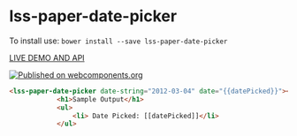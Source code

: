 # lss-paper-date-picker

To install use: `bower install --save lss-paper-date-picker`

[ LIVE DEMO AND API ](https://www.webcomponents.org/element/LssPolymerElements/lss-paper-date-picker)

[![Published on webcomponents.org](https://img.shields.io/badge/webcomponents.org-published-blue.svg)](https://www.webcomponents.org/element/LssPolymerElements/lss-paper-date-picker)

<!---
```
<custom-element-demo>
  <template>
    <script src="../webcomponentsjs/webcomponents-lite.js"></script>
    <link rel="import" href="lss-paper-date-picker.html">
    <div>
      <template is="dom-bind">
        <next-code-block></next-code-block>
      </template>
    </div>
  </template>
</custom-element-demo>
```
-->
```html
<lss-paper-date-picker date-string="2012-03-04" date="{{datePicked}}"></lss-paper-date-picker>
            <h1>Sample Output</h1>
            <ul>
                <li> Date Picked: [[datePicked]]</li>              
            </ul>
```

